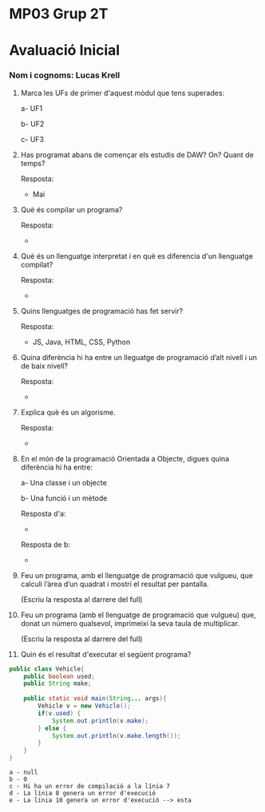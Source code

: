 # MP03 Grup 2T
# Avaluació Inicial

### Nom i cognoms: Lucas Krell

1. Marca les UFs de primer d'aquest mòdul que tens superades:

    a- UF1

    b- UF2

    c- UF3

2. Has programat abans de començar els estudis de DAW? On? Quant de temps?

    Resposta: 
    
    
    - Mai


3. Què és compilar un programa?

    Resposta:
    
    
    - 

4. Què és un llenguatge interpretat i en què es diferencia d'un llenguatge compilat?

    Resposta:


    - 

5. Quins llenguatges de programació has fet servir?

    Resposta: 

    - JS, Java, HTML, CSS, Python

6. Quina diferència hi ha entre un lleguatge de programació d’alt nivell i un de baix nivell?

    Resposta: 


    -

7. Explica què és un algorisme.

    Resposta:


    -

8. En el món de la programació Orientada a Objecte, digues quina diferència hi ha entre:

    a- Una classe i un objecte

    b- Una funció i un mètode
    
    
    Resposta d'a:


    -

    Resposta de b:


    -

9. Feu un programa, amb el llenguatge de programació que vulgueu, que calculi l’àrea d’un quadrat i mostri el resultat per pantalla.

    (Escriu la resposta al darrere del full)

9. Feu un programa (amb el llenguatge de programació que vulgueu) que, donat un número qualsevol, imprimeixi la seva taula de multiplicar.

    (Escriu la resposta al darrere del full)

10. Quin és el resultat d'executar el següent programa?

```java
public class Vehicle{
    public boolean used;
    public String make;
    
    public static void main(String... args){
        Vehicle v = new Vehicle();
        if(v.used) {
            System.out.println(v.make);
        } else {
            System.out.println(v.make.length());
        }
    }
}
```

    a - null
    b - 0
    c - Hi ha un error de compilació a la línia 7
    d - La línia 8 genera un error d'execució
    e - La línia 10 genera un error d'execució --> esta
